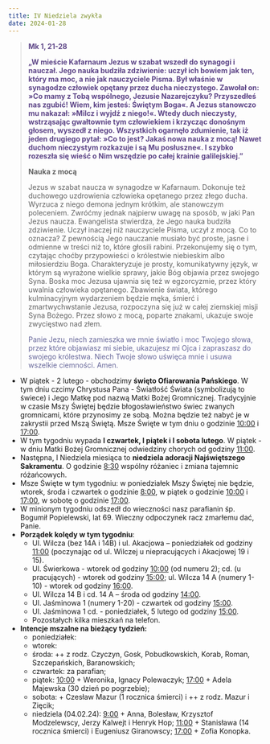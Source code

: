 ```yaml
---
title: IV Niedziela zwykła
date: 2024-01-28
---
```


> **<span style="color: #5D4587;">Mk 1, 21-28</span>**
>
> **<span style="color: #5D4587;">„W mieście Kafarnaum Jezus w szabat wszedł do synagogi i nauczał. Jego nauka budziła zdziwienie: uczył ich bowiem jak ten, który ma moc, a nie jak nauczyciele Pisma. Był właśnie w synagodze człowiek opętany przez ducha nieczystego. Zawołał on: »Co mamy z Tobą wspólnego, Jezusie Nazarejczyku? Przyszedłeś nas zgubić! Wiem, kim jesteś: Świętym Boga«. A Jezus stanowczo mu nakazał: »Milcz i wyjdź z niego!«. Wtedy duch nieczysty, wstrząsając gwałtownie tym człowiekiem i krzycząc donośnym głosem, wyszedł z niego. Wszystkich ogarnęło zdumienie, tak iż jeden drugiego pytał: »Co to jest? Jakaś nowa nauka z mocą! Nawet duchom nieczystym rozkazuje i są Mu posłuszne«. I szybko rozeszła się wieść o Nim wszędzie po całej krainie galilejskiej.”</span>**
>
>
>
> **Nauka z mocą**
>
> Jezus w szabat naucza w synagodze w Kafarnaum. Dokonuje też duchowego uzdrowienia człowieka opętanego przez złego ducha. Wyrzuca z niego demona jednym krótkim, ale stanowczym poleceniem. Zwróćmy jednak najpierw uwagę na sposób, w jaki Pan Jezus naucza. Ewangelista stwierdza, że Jego nauka budziła zdziwienie. Uczył inaczej niż nauczyciele Pisma, uczył z mocą. Co to oznacza? Z pewnością Jego nauczanie musiało być proste, jasne i odmienne w treści niż to, które głosili rabini. Przekonujemy się o tym, czytając choćby przypowieści o królestwie niebieskim albo miłosierdziu Boga. Charakteryzuje je prosty, komunikatywny język, w którym są wyrażone wielkie sprawy, jakie Bóg objawia przez swojego Syna. Boska moc Jezusa ujawnia się też w egzorcyzmie, przez który uwalnia człowieka opętanego. Zbawienie świata, którego kulminacyjnym wydarzeniem będzie męka, śmierć i zmartwychwstanie Jezusa, rozpoczyna się już w całej ziemskiej misji Syna Bożego. Przez słowo z mocą, poparte znakami, ukazuje swoje zwycięstwo nad złem.
>
> <span style="color: #666699;">Panie Jezu, niech zamieszka we mnie światło i moc Twojego słowa, przez które objawiasz mi siebie, ukazujesz mi Ojca i zapraszasz do swojego królestwa. Niech Twoje słowo uświęca mnie i usuwa wszelkie ciemności. Amen.
> &nbsp;

- W piątek - 2 lutego - obchodzimy **święto Ofiarowania Pańskiego**. W tym dniu czcimy Chrystusa Pana - Światłość Świata (symbolizują to świece) i Jego Matkę pod nazwą Matki Bożej Gromnicznej. Tradycyjnie w czasie Mszy Świętej będzie błogosławieństwo świec zwanych gromnicami, które przynosimy ze sobą. Można będzie też nabyć je w zakrystii przed Mszą Świętą. Msze Święte w tym dniu o godzinie <u>10:00</u> i <u>17:00</u>.
- W tym tygodniu wypada **I czwartek, I piątek i I sobota lutego**. W piątek - w dniu Matki Bożej Gromnicznej odwiedziny chorych od godziny <u>11:00</u>.
- Następna, I Niedziela miesiąca to **niedziela adoracji Najświętszego Sakramentu**. O godzinie <u>8:30</u> wspólny różaniec i zmiana tajemnic różańcowych.
- Msze Święte w tym tygodniu: w poniedziałek Mszy Świętej nie będzie, wtorek, środa i czwartek o godzinie <u>8:00</u>, w piątek o godzinie <u>10:00</u> i <u>17:00</u>, w sobotę o godzinie <u>17:00</u>.
- W minionym tygodniu odszedł do wieczności nasz parafianin śp. Bogumił Popielewski, lat 69. Wieczny odpoczynek racz zmarłemu dać, Panie.
- **Porządek kolędy w tym tygodniu**:
  - Ul. Wilcza (bez 14A i 14B) i ul. Akacjowa – poniedziałek od godziny <u>11:00</u> (poczynając od ul. Wilczej u niepracujących i Akacjowej 19 i 15).
  - Ul. Świerkowa - wtorek od godziny <u>10:00</u> (od numeru 2); cd. (u pracujących) - wtorek od godziny <u>15:00</u>; ul. Wilcza 14 A (numery 1-10) - wtorek od godziny <u>16:00</u>.
  - Ul. Wilcza 14 B i cd. 14 A – środa od godziny <u>14:00</u>.
  - Ul. Jaśminowa 1 (numery 1-20) - czwartek od godziny <u>15:00</u>.
  - Ul. Jaśminowa 1 cd. - poniedziałek, 5 lutego od godziny <u>15:00</u>.
  - Pozostałych kilka mieszkań na telefon.
- **Intencje mszalne na bieżący tydzień:**
  - poniedziałek:
  - wtorek:
  - środa: ++ z rodz. Czyczyn, Gosk, Pobudkowskich, Korab, Roman, Szczepańskich, Baranowskich;
  - czwartek: za parafian;
  - piątek: <u>10:00</u> + Weronika, Ignacy Polewaczyk; <u>17:00</u> + Adela Majewska (30 dzień po pogrzebie);
  - sobota: + Czesław Mazur (1 rocznica śmierci) i ++ z rodz. Mazur i Zięcik;
  - niedziela (04.02.24): <u>9:00</u> + Anna, Bolesław, Krzysztof Modzelewscy, Jerzy Kalwejt i Henryk Hop; <u>11:00</u> + Stanisława (14 rocznica śmierci) i Eugeniusz Giranowscy; <u>17:00</u> + Zofia Konopka.



